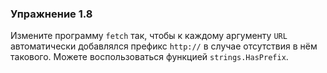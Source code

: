 ### Упражнение 1.8

Измените программу ```fetch``` так, чтобы к каждому аргументу ```URL``` автоматически добавлялся префикс ```http://```
в случае отсутствия в нём такового. Можете воспользоваться функцией ```strings.HasPrefix```.